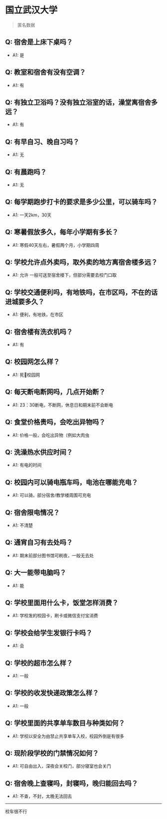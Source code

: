 # 国立武汉大学
> 匿名数据
## Q: 宿舍是上床下桌吗？
- A1: 是
## Q: 教室和宿舍有没有空调？
- A1: 有
## Q: 有独立卫浴吗？没有独立浴室的话，澡堂离宿舍多远？
- A1: 有
## Q: 有早自习、晚自习吗？
- A1: 无
## Q: 有晨跑吗？
- A1: 无
## Q: 每学期跑步打卡的要求是多少公里，可以骑车吗？
- A1: 一天2km，30天
## Q: 寒暑假放多久，每年小学期有多长？
- A1: 寒假40天左右，暑假两个月，小学期四周
## Q: 学校允许点外卖吗，取外卖的地方离宿舍楼多远？
- A1: 允许 一般可送至宿舍楼下，但部分需要去校门口取
## Q: 学校交通便利吗，有地铁吗，在市区吗，不在的话进城要多久？
- A1: 便利，有地铁，在市区
## Q: 宿舍楼有洗衣机吗？
- A1: 有
## Q: 校园网怎么样？
- A1: 死🐴校园网
## Q: 每天断电断网吗，几点开始断？
- A1: 23：30断电，不断网，休息日和期末前不会断电
## Q: 食堂价格贵吗，会吃出异物吗？
- A1: 价格一般，会吃出异物（例如大肉虫
## Q: 洗澡热水供应时间？
- A1: 有电的时间
## Q: 校园内可以骑电瓶车吗，电池在哪能充电？
- A1: 可以骑，部分宿舍/教学楼周围可充电
## Q: 宿舍限电情况？
- A1: 不清楚
## Q: 通宵自习有去处吗？
- A1: 期末前部分图书馆可刷夜，一般无去处
## Q: 大一能带电脑吗？
- A1: 能
## Q: 学校里面用什么卡，饭堂怎样消费？
- A1: 学校发的校园卡，刷卡或微信支付宝消费
## Q: 学校会给学生发银行卡吗？
- A1: 会
## Q: 学校的超市怎么样？
- A1: 一般
## Q: 学校的收发快递政策怎么样？
- A1: 一般
## Q: 学校里面的共享单车数目与种类如何？
- A1: 学校以安全为由禁止共享单车入校，校园外倒是有很多
## Q: 现阶段学校的门禁情况如何？
- A1: 可自由出入，深夜会关校门，部分寝室也会关门
## Q: 宿舍晚上查寝吗，封寝吗，晚归能回去吗？
- A1: 不查，不封，太晚无法回去
***
校车很不行
